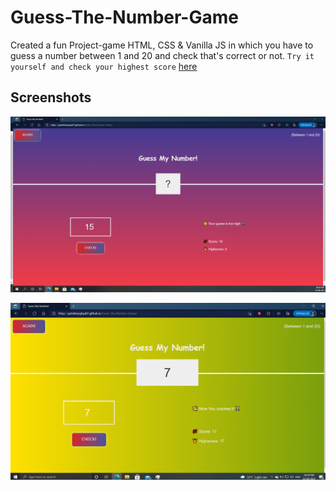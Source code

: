# Guess-The-Number-Game
 Created a fun Project-game HTML, CSS & Vanilla JS in which you have to guess a number between 1 and 20 and check that's correct or not. `Try it yourself and check your highest score` [here](https://getdebarghya07.github.io/Guess-The-Number-Game/)

## Screenshots
![](screenshot/screenshot2.png)

![](screenshot/screenshot1.png)
